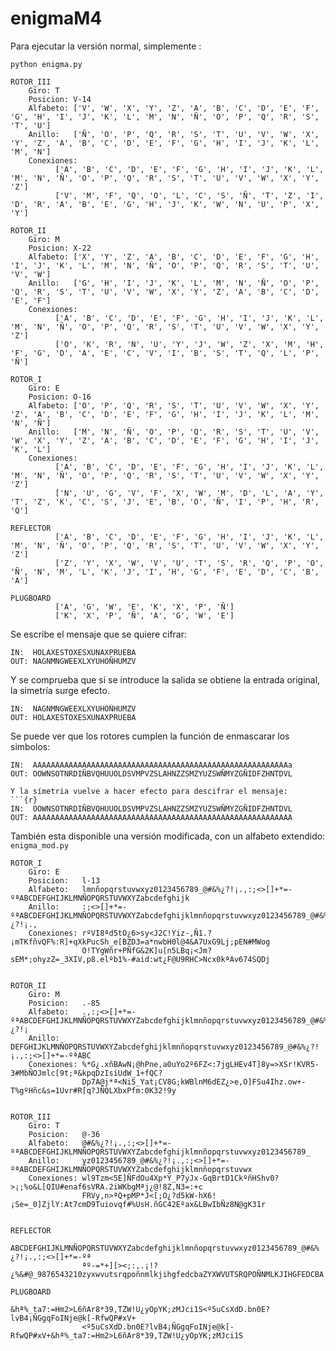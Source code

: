 # enigmaM4

Para ejecutar la versión normal, simplemente :
```{bash}
python enigma.py
```

```{bash}
ROTOR_III
	Giro: T
	Posicion: V-14
	Alfabeto: ['V', 'W', 'X', 'Y', 'Z', 'A', 'B', 'C', 'D', 'E', 'F', 'G', 'H', 'I', 'J', 'K', 'L', 'M', 'N', 'Ñ', 'O', 'P', 'Q', 'R', 'S', 'T', 'U']
	Anillo:   ['Ñ', 'O', 'P', 'Q', 'R', 'S', 'T', 'U', 'V', 'W', 'X', 'Y', 'Z', 'A', 'B', 'C', 'D', 'E', 'F', 'G', 'H', 'I', 'J', 'K', 'L', 'M', 'N']
	Conexiones:
		  ['A', 'B', 'C', 'D', 'E', 'F', 'G', 'H', 'I', 'J', 'K', 'L', 'M', 'N', 'Ñ', 'O', 'P', 'Q', 'R', 'S', 'T', 'U', 'V', 'W', 'X', 'Y', 'Z']
		  ['V', 'M', 'F', 'Q', 'O', 'L', 'C', 'S', 'Ñ', 'T', 'Z', 'I', 'D', 'R', 'A', 'B', 'E', 'G', 'H', 'J', 'K', 'W', 'N', 'U', 'P', 'X', 'Y']

ROTOR_II
	Giro: M
	Posicion: X-22
	Alfabeto: ['X', 'Y', 'Z', 'A', 'B', 'C', 'D', 'E', 'F', 'G', 'H', 'I', 'J', 'K', 'L', 'M', 'N', 'Ñ', 'O', 'P', 'Q', 'R', 'S', 'T', 'U', 'V', 'W']
	Anillo:   ['G', 'H', 'I', 'J', 'K', 'L', 'M', 'N', 'Ñ', 'O', 'P', 'Q', 'R', 'S', 'T', 'U', 'V', 'W', 'X', 'Y', 'Z', 'A', 'B', 'C', 'D', 'E', 'F']
	Conexiones:
		  ['A', 'B', 'C', 'D', 'E', 'F', 'G', 'H', 'I', 'J', 'K', 'L', 'M', 'N', 'Ñ', 'O', 'P', 'Q', 'R', 'S', 'T', 'U', 'V', 'W', 'X', 'Y', 'Z']
		  ['O', 'K', 'R', 'N', 'U', 'Y', 'J', 'W', 'Z', 'X', 'M', 'H', 'F', 'G', 'D', 'A', 'E', 'C', 'V', 'I', 'B', 'S', 'T', 'Q', 'L', 'P', 'Ñ']

ROTOR_I
	Giro: E
	Posicion: O-16
	Alfabeto: ['O', 'P', 'Q', 'R', 'S', 'T', 'U', 'V', 'W', 'X', 'Y', 'Z', 'A', 'B', 'C', 'D', 'E', 'F', 'G', 'H', 'I', 'J', 'K', 'L', 'M', 'N', 'Ñ']
	Anillo:   ['M', 'N', 'Ñ', 'O', 'P', 'Q', 'R', 'S', 'T', 'U', 'V', 'W', 'X', 'Y', 'Z', 'A', 'B', 'C', 'D', 'E', 'F', 'G', 'H', 'I', 'J', 'K', 'L']
	Conexiones:
		  ['A', 'B', 'C', 'D', 'E', 'F', 'G', 'H', 'I', 'J', 'K', 'L', 'M', 'N', 'Ñ', 'O', 'P', 'Q', 'R', 'S', 'T', 'U', 'V', 'W', 'X', 'Y', 'Z']
		  ['N', 'U', 'G', 'V', 'F', 'X', 'W', 'M', 'D', 'L', 'A', 'Y', 'T', 'Z', 'K', 'C', 'S', 'J', 'E', 'B', 'O', 'Ñ', 'I', 'P', 'H', 'R', 'Q']

REFLECTOR
		  ['A', 'B', 'C', 'D', 'E', 'F', 'G', 'H', 'I', 'J', 'K', 'L', 'M', 'N', 'Ñ', 'O', 'P', 'Q', 'R', 'S', 'T', 'U', 'V', 'W', 'X', 'Y', 'Z']
		  ['Z', 'Y', 'X', 'W', 'V', 'U', 'T', 'S', 'R', 'Q', 'P', 'O', 'Ñ', 'N', 'M', 'L', 'K', 'J', 'I', 'H', 'G', 'F', 'E', 'D', 'C', 'B', 'A']

PLUGBOARD
		  ['A', 'G', 'W', 'E', 'K', 'X', 'P', 'Ñ']
		  ['K', 'X', 'P', 'Ñ', 'A', 'G', 'W', 'E']
```

Se escribe el mensaje que se quiere cifrar:

```{bash}
IN:  HOLAXESTOXESXUNAXPRUEBA
OUT: NAGNMNGWEEXLXYUHOÑHUMZV
```


Y se comprueba que si se introduce la salida se obtiene la entrada original, la simetría surge efecto.
```{bash}
IN:  NAGNMNGWEEXLXYUHOÑHUMZV
OUT: HOLAXESTOXESXUNAXPRUEBA
```

Se puede ver que los rotores cumplen la función de enmascarar los simbolos:
```{r}
IN:  AAAAAAAAAAAAAAAAAAAAAAAAAAAAAAAAAAAAAAAAAAAAAAAAAAAAAAAAAa
OUT: OOWNSOTNRDIÑBVQHUUOLDSVMPVZSLAHNZZSMZYUZSWÑMYZGÑIDFZHNTDVL

Y la símetria vuelve a hacer efecto para descifrar el mensaje:
```{r}
IN:  OOWNSOTNRDIÑBVQHUUOLDSVMPVZSLAHNZZSMZYUZSWÑMYZGÑIDFZHNTDVL
OUT: AAAAAAAAAAAAAAAAAAAAAAAAAAAAAAAAAAAAAAAAAAAAAAAAAAAAAAAAAA
```



También esta disponible una versión modificada, con un alfabeto extendido: `enigma_mod.py`

```{r}
ROTOR_I
	Giro: E
	Posicion:   l-13
	Alfabeto:   lmnñopqrstuvwxyz0123456789_@#&%¿?!¡.,:;<>[]+*=-ºªABCDEFGHIJKLMNÑOPQRSTUVWXYZabcdefghijk
	Anillo:     :;<>[]+*=-ºªABCDEFGHIJKLMNÑOPQRSTUVWXYZabcdefghijklmnñopqrstuvwxyz0123456789_@#&%¿?!¡.,
	Conexiones: rºVI8ªd5tO¿6>sy<J2C!Yiz-,Ñ1.?¡mTKfñvQF%:R]+qXkPucSh_e[BZD3=a*nwbH0l@4&A7UxG9Lj;pEN#MWog
	            O!TYgWñr+PÑfG&2K]u[n5LBq¡<Jm?sEM*;ohyzZ=_3XIV,p8.elºb1%-#aid:wt¿F@U9RHC>Ncx0kªAv674SQDj


ROTOR_II
	Giro: M
	Posicion:   .-85
	Alfabeto:   .,:;<>[]+*=-ºªABCDEFGHIJKLMNÑOPQRSTUVWXYZabcdefghijklmnñopqrstuvwxyz0123456789_@#&%¿?!¡
	Anillo:     DEFGHIJKLMNÑOPQRSTUVWXYZabcdefghijklmnñopqrstuvwxyz0123456789_@#&%¿?!¡.,:;<>[]+*=-ºªABC
	Conexiones: %*G¿.xñBAwN¡@hPne,a0uYo2º6FZ<:7jgLHEv4T]8y=>XSr!KVR5-3#MbÑOJmlc[9t;ª&kpqDzIsiUdW_1+fQC?
	            Dp7A@j*ª<Ni5_Yat¡CV8G;kWBlnM6dEZ¿>e,O]FSu4Ihz.ow+-T%gºHñc&s=1Uvr#R[q?JÑQLXbxPfm:0K32!9y


ROTOR_III
	Giro: T
	Posicion:   @-36
	Alfabeto:   @#&%¿?!¡.,:;<>[]+*=-ºªABCDEFGHIJKLMNÑOPQRSTUVWXYZabcdefghijklmnñopqrstuvwxyz0123456789_
	Anillo:     yz0123456789_@#&%¿?!¡.,:;<>[]+*=-ºªABCDEFGHIJKLMNÑOPQRSTUVWXYZabcdefghijklmnñopqrstuvwx
	Conexiones: wl9Tzm<5E]ÑFdOu4Xp*Y_P7yJx-GqBrtD1CkºñHShv0?>¡;%o&L[QIU#enaf6sVRA.2iWKbgMªj¿@!8Z,N3=:+c
	            FRVy,n>ªQ+pMP*J<[;O¿?d5kW-hX6!¡Se=_0]ZjlY:At7cmD9Tuiovqf#%UsH.ñGC42Eºax&LBwIbÑz8N@gK31r


REFLECTOR
	            ABCDEFGHIJKLMNÑOPQRSTUVWXYZabcdefghijklmnñopqrstuvwxyz0123456789_@#&%¿?!¡.,:;<>[]+*=-ºª
	            ªº-=*+][><;:,.¡!?¿%&#@_9876543210zyxwvutsrqpoñnmlkjihgfedcbaZYXWVUTSRQPOÑNMLKJIHGFEDCBA

PLUGBOARD
	            &hª%_ta7:=Hm2>L6ñAr8*39,TZW!U¿yOpYK;zMJci1S<º5uCsXdD.bn0E?lvB4¡ÑGgqFoINje@k[-RfwQP#xV+
	            <º5uCsXdD.bn0E?lvB4¡ÑGgqFoINje@k[-RfwQP#xV+&hª%_ta7:=Hm2>L6ñAr8*39,TZW!U¿yOpYK;zMJci1S
```




